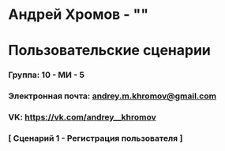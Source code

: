 # Андрей Хромов - ""
# Пользовательские сценарии

### Группа: 10 - МИ - 5
### Электронная почта: andrey.m.khromov@gmail.com
### VK: https://vk.com/andrey__khromov


### [ Сценарий 1 - Регистрация пользователя ]
